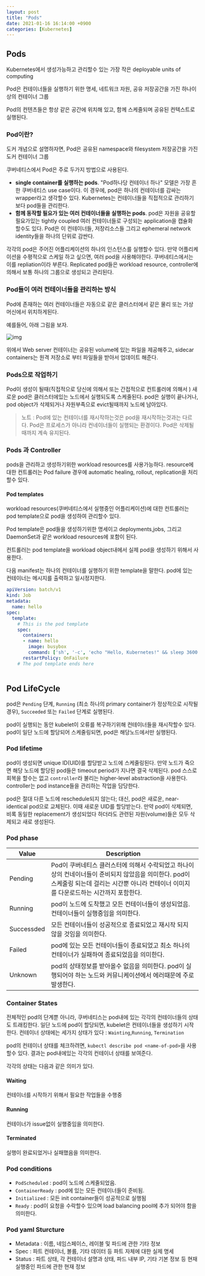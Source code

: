 ```yaml
---
layout: post
title: "Pods"
date: 2021-01-16 16:14:00 +0900
categories: [Kubernetes]
---
```


## Pods

Kubernetes에서 생성가능하고 관리할수 있는 가장 작은 deployable units of computing

Pod은 컨테이너들을 실행하기 위한 명세, 네트워크 자원, 공유 저장공간을 가진 하나이상의 컨테이너 그룹

Pod의 컨텐츠들은 항상 같은 공간에 위치해 있고, 함께 스케줄되며 공유된 컨텍스트로 실행된다. 



### Pod이란?

도커 개념으로 설명하자면, Pod은 공유된 namespace와 filesystem 저장공간을 가진 도커 컨테이너 그룹

쿠버네티스에서 Pod은 주로 두가지 방법으로 사용된다.

- **single container를 실행하는 pods**. "Pod하나당 컨테이너 하나" 모델은 가장 흔한 쿠버네티스 use case이다. 이 경우에, pod은 하나의 컨테이너를 감싸는 wrapper라고 생각할수 있다. Kubernetes는 컨테이너들을 직접적으로 관리하기보다 pod들을 관리한다.
- **함께 동작할 필요가 있는 여러 컨테이너들을 실행하는 pods**. pod은 자원을 공유할 필요가있는 tightly coupled 여러 컨테이너들로 구성되는 application을 캡슐화 할수도 있다. Pod은 이 컨테이너들, 저장리소스들 그리고 ephemeral network identity들을 하나의 단위로 감싼다.

각각의 pod은 주어진 어플리케이션의 하나의 인스턴스를 실행할수 있다. 만약 어플리케이션을 수평적으로 스케일 하고 싶으면, 여러 pod을 사용해야한다. 쿠버네티스에서는 이를 repliation이라 부른다. Replicated pod들은 workload resource, controller에 의해서 보통 하나의 그룹으로 생성되고 관리된다.



### Pod들이 여러 컨테이너들을 관리하는 방식

Pod에 존재하는 여러 컨테이너들은 자동으로 같은 클러스터에서 같은 물리 또는 가상 머신에서 위치하게된다. 

예를들어, 아래 그림을 보자. 

![img](https://d33wubrfki0l68.cloudfront.net/aecab1f649bc640ebef1f05581bfcc91a48038c4/728d6/images/docs/pod.svg)

위에서 Web server 컨테이너는 공유된 volume에 있는 파일을 제공해주고, sidecar containers는 원격 저장소로 부터 파일들을 받아서 업데이트 해준다.



### Pods으로 작업하기

Pod이 생성이 될때(직접적으로 당신에 의해서 또는 간접적으로 컨트롤러에 의해서 ) 새로운 pod은 클러스터에있는 노드에서 실행되도록 스케줄된다. pod은 실행이 끝나거나, pod object가 삭제되거나 자원부족으로 evict될때까지  노드에 남아있다.

> 노트 : Pod에 있는 컨테이너를 재시작하는것은 pod을 재시작하는것과는 다르다. Pod은 프로세스가 아니라 컨네이너들이 실행되는 환경이다. Pod은 삭제될때까지 계속 유지된다.

### Pods 과 Controller

pods을 관리하고 생성하기위한 workload resources를 사용가능하다. resource에 대한 컨트롤러는 Pod failure 경우에 automatic healing, rollout, replication을 처리할수 있다.

#### Pod templates

workload resources(쿠버네티스에서 실행중인 어플리케이션)에 대한 컨트롤러는 pod template으로 pod을 생성하여 관리할수 있다. 

Pod template은 pod들을 생성하기위한 명세이고 deployments,jobs, 그리고 DaemonSet과 같은 workload resources에 포함이 된다.

컨트롤러는 pod template을 workload object내에서 실제 pod을 생성하기 위해서 사용한다. 

다음 manifest는 하나의 컨테이너를 실행하기 위한 template을 말한다. pod에 있는 컨테이너는 메시지를 출력하고 일시정지한다.

```yaml
apiVersion: batch/v1
kind: Job
metadata:
  name: hello
spec:
  template:
    # This is the pod template
    spec:
      containers:
      - name: hello
        image: busybox
        command: ['sh', '-c', 'echo "Hello, Kubernetes!" && sleep 3600']
      restartPolicy: OnFailure
    # The pod template ends here
    
```

## Pod LifeCycle

pod은 ```Pending``` 단계, ```Running``` (최소 하나의 primary container가 정상적으로 시작될 경우), ```Succeeded``` 또는 ```Failed``` 단계로 실행된다.

pod이 실행되는 동안 kubelet이 오류를 복구하기위해 컨테이너들을 재시작할수 있다. pod이 일단 노드에 할당되어 스케줄링되면, pod은 해당노드에서만 실행된다.



### Pod lifetime

pod이 생성되면 unique ID(UID)를 할당받고 노드에 스케줄링된다. 만약 노드가 죽으면 해당 노드에 할당된 pod들은 timeout period가 지나면 결국 삭제된다. pod 스스로 회복을 할수는 없고 ```controller```라 불리는 higher-level abstraction을 사용한다. controller는 pod instance들을 관리하는 작업을 담당한다.

pod은 절대 다른 노드에 reschedule되지 않는다; 대신, pod은 새로운, near-identical pod으로 교체된다. 이때 새로운 UID를 할당받는다. 만약 pod이 삭제되면, 비록 동일한 replacement가 생성되었다 하더라도 관련된 자원(volume)들은 모두 삭제되고 새로 생성된다.



### Pod phase


| Value | Description
| -- | ----
|Pending | Pod이 쿠버네티스 클러스터에 의해서 수락되었고 하나이상의 컨네이너들이 준비되지 않았음을 의미한다. pod이 스케줄링 되는데 걸리는 시간뿐 아니라 컨테이너 이미지를 다운로드하는 시간까지 포함한다.
| Running | pod이 노드에 도착했고 모든 컨테이너들이 생성되었음. 컨테이너들이 실행중임을 의미한다.
| Successded | 모든 컨테이너들이 성공적으로 종료되었고 재시작 되지 않을 것임을 의미한다.
| Failed | pod에 있는 모든 컨테이너들이 종료되었고 최소 하나의 컨테이너가 실패하여 종료되었음을 의미한다. 
| Unknown | pod의 상태정보를 받아올수 없음을 의미한다. pod이 실행되어야 하는 노드와 커뮤니케이션에서 에러때문에 주로 발생한다. 



### Container States

전체적인 pod의 단계뿐 아니라, 쿠버네티스는 pod내에 있는 각각의 컨테이너들의 상태도 트래킹한다. 일단 노드에  pod이 할당되면, kubelet은 컨테이너들을 생성하기 시작한다. 컨테이너 상태에는 세가지 상태가 있다 : ```Wainting```,```Running```, ```Termination```

pod의 컨테이너 상태를 체크하려면, ```kubectl describe pod <name-of-pod>```을 사용할수 있다. 결과는 pod내에있는 각각의 컨테이너 상태를 보여준다.

각각의 상태는 다음과 같은 의미가 있다.

#### Waiting

컨테이너를 시작하기 위해서 필요한 작업들을 수행중

#### Running

컨테이너가 issue없이 실행중임을 의미한다.

#### Terminated

실행이 완료되었거나 실패했음을 의미한다.



### Pod conditions

- ```PodScheduled``` : pod이 노드에 스케줄되었음.
- ```ContainerReady``` : pod에 있는 모든 컨테이너들이 준비됨.
- ```Initialized``` : 모든 init container들이 성공적으로 실행됨
- ```Ready``` : pod이 요청을 수락할수 있으며 load balancing pool에 추가 되어야 함을 의미한다.

### Pod yaml Sturcture

- Metadata : 이름, 네임스페이스, 레이블 및 파드에 관한 기타 정보
- Spec : 파트 컨테이너, 볼륨, 기타 데이터 등 파트 자체에 대한 실제 명세
- Status : 파트 상태, 각 컨테이너 설명과 상태, 파드 내부 IP, 기타 기본 정보 등 현재 실행중인 파드에 관한 현재 정보